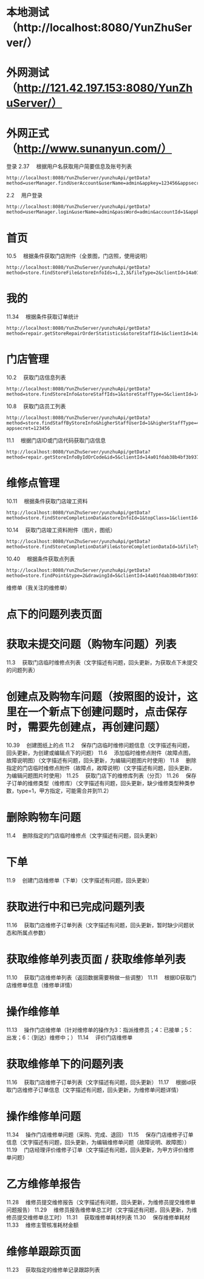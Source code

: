 # 本地测试（http://localhost:8080/YunZhuServer/）
# 外网测试（http://121.42.197.153:8080/YunZhuServer/）
# 外网正式（http://www.sunanyun.com/）

登录
2.37　 根据用户名获取用户简要信息及账号列表
```
http://localhost:8080/YunZhuServer/yunzhuApi/getData?method=userManager.findUserAccount&userName=admin&appkey=123456&appsecret=123456
```
2.2　 用户登录
```
http://localhost:8080/YunZhuServer/yunzhuApi/getData?method=userManager.login&userName=admin&passWord=admin&accountId=1&appkey=123456&appsecret=123456&clientId=request
```
# 首页
10.5　 根据条件获取门店附件（全景图，门店照，使用说明）
```
http://localhost:8080/YunZhuServer/yunzhuApi/getData?method=store.findStoreFile&storeInfoIds=1,2,3&fileType=2&clientId=14a01fdab38b4bf3b93781e20aa3777b&appkey=123456&appsecret=123456
```
# 我的
11.34　 根据条件获取订单统计
```
http://localhost:8080/YunZhuServer/yunzhuApi/getData?method=repair.getStoreRepairOrderStatistics&storeStaffId=1&clientId=14a01fdab38b4bf3b93781e20aa3777b&appkey=123456&appsecret=123456
```
# 门店管理
10.2　 获取门店信息列表
```
http://localhost:8080/YunZhuServer/yunzhuApi/getData?method=store.findStoreInfo&storeStaffIds=1&storeStaffType=5&clientId=14a01fdab38b4bf3b93781e20aa3777b&appkey=123456&appsecret=123456
```
10.8　 获取门店员工列表
```
http://localhost:8080/YunZhuServer/yunzhuApi/getData?method=store.findStaffByStoreInfo&higherStaffUserId=1&higherStaffType=4&staffSource=2&staffType=5&clientId=14a01fdab38b4bf3b93781e20aa3777b&appkey=123456&
appsecret=123456
```
11.1　 根据门店ID或门店代码获取门店信息
```
http://localhost:8080/YunZhuServer/yunzhuApi/getData?method=repair.getStoreInfoByIdOrCode&id=5&clientId=14a01fdab38b4bf3b93781e20aa3777b&appkey=123456&appsecret=123456
```
# 维修点管理
10.11　 根据条件获取门店竣工资料
```
http://localhost:8080/YunZhuServer/yunzhuApi/getData?method=store.findStoreCompletionData&storeInfoId=1&topClass=1&clientId=14a01fdab38b4bf3b93781e20aa3777b&appkey=123456&appsecret=123456
```
10.14　 获取门店竣工资料附件（图片，图纸）
```
http://localhost:8080/YunZhuServer/yunzhuApi/getData?method=store.findStoreCompletionDataFile&storeCompletionDataId=1&fileType=2&clientId=14a01fdab38b4bf3b93781e20aa3777b&appkey=123456&appsecret=123456
```
10.40　 根据条件获取点列表
```
http://localhost:8080/YunZhuServer/yunzhuApi/getData?method=store.findPoint&type=2&drawingId=5&clientId=14a01fdab38b4bf3b93781e20aa3777b&appkey=123456&appsecret=123456
```

维修单（我关注的维修单）



# 点下的问题列表页面

# 获取未提交问题（购物车问题）列表
11.3　 获取门店临时维修点列表（文字描述有问题，回头更新，为获取点下未提交的问题列表）

# 创建点及购物车问题（按照图的设计，这里在一个新点下创建问题时，点击保存时，需要先创建点，再创建问题）
10.39　 创建图纸上的点
11.2　 保存门店临时维修问题信息（文字描述有问题，回头更新，为创建或编辑点下的问题）
11.6　 添加临时维修点附件（故障点图，故障说明图）（文字描述有问题，回头更新，为编辑问题图片时使用）
11.8　 删除指定的门店临时维修点附件（故障点，故障说明）（文字描述有问题，回头更新，为编辑问题图片时使用）
11.25　 获取门店下的维修库列表（分页）
11.26　 保存子订单的维修类型（维修库）（文字描述有问题，回头更新，缺少维修类型种类参数，type=1，甲方指定，可能需合并到11.2）

# 删除购物车问题
11.4　 删除指定的门店临时维修点（文字描述有问题，回头更新）

# 下单
11.9　 创建门店维修单（下单）（文字描述有问题，回头更新）

# 获取进行中和已完成问题列表
11.16　 获取门店维修子订单列表（文字描述有问题，回头更新，暂时缺少问题状态和所属点参数）

# 获取维修单列表页面 / 获取维修单列表
11.10　 获取门店维修单列表（返回数据需要稍做一些调整）
11.11　 根据ID获取门店维修单信息（维修单详情）

# 操作维修单
11.13　 操作门店维修单（针对维修单的操作为3：指派维修员；4：已接单；5：出发；6：（到达）维修中；）
11.14　 评价门店维修单

# 获取维修单下的问题列表
11.16　 获取门店维修子订单列表（文字描述有问题，回头更新）
11.17　 根据id获取门店维修子订单信息（文字描述有问题，回头更新，为维修单问题详情）

# 操作维修单问题
11.34　 操作门店维修单问题（采购、完成、退回）
11.15　 保存门店维修子订单信息（文字描述有问题，回头更新，为编辑维修单问题（故障说明、故障图））
11.19　 门店经理评价维修子订单（文字描述有问题，回头更新，为甲方评价维修单问题）

# 乙方维修单报告
11.28　 维修员提交维修报告（文字描述有问题，回头更新，为维修员提交维修单问题报告）
11.29　 维修员报告维修单总工时（文字描述有问题，回头更新，为维修员提交维修单总工时）
11.31　 获取维修单耗材列表
11.30　 保存维修单耗材
11.33　 维修主管核准耗材金额

# 维修单跟踪页面
11.23　 获取指定的维修单记录跟踪列表

